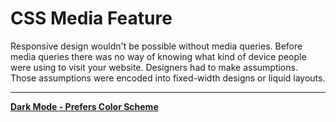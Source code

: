 # CSS Media Feature

Responsive design wouldn't be possible without media queries. Before media queries there was no way of knowing what kind of device people were using to visit your website. Designers had to make assumptions. Those assumptions were encoded into fixed-width designs or liquid layouts.

---

[**Dark Mode - Prefers Color Scheme**](CSS%20Media%20Feature%201b2aeacbb299817180d0cf9d5fd88d04/Dark%20Mode%20-%20Prefers%20Color%20Scheme%201b2aeacbb29981d18315d9ab14664f50.md)